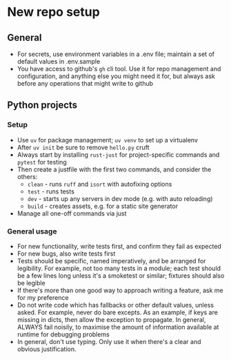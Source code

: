 # New repo setup

## General

* For secrets, use environment variables in a .env file; maintain a set of default values in .env.sample
* You have access to github's `gh` cli tool. Use it for repo management and configuration, and anything else you might need it for, but always ask before any operations that might write to github

## Python projects

### Setup

* Use `uv` for package management; `uv venv` to set up a virtualenv
* After `uv init` be sure to remove `hello.py` cruft
* Always start by installing `rust-just` for project-specific commands and `pytest` for testing
* Then create a justfile with the first two commands, and consider the others:
  * `clean` - runs `ruff` and `isort` with autofixing options
  * `test` - runs tests
  * `dev` - starts up any servers in dev mode (e.g. with auto reloading)
  * `build` - creates assets, e.g. for a static site generator
*  Manage all one-off commands via just
  
### General usage

* For new functionality, write tests first, and confirm they fail as expected
* For new bugs, also write tests first
* Tests should be specific, named imperatively, and be arranged for legibility. For example, not too many tests in a module; each test should be a few lines long unless it's a smoketest or similar; fixtures should also be legible
* If there's more than one good way to approach writing a feature, ask me for my preference
* Do not write code which has fallbacks or other default values, unless asked. For example, never do bare excepts. As an example, if keys are missing in dicts, then allow the exception to propagate. In general, ALWAYS fail noisily, to maximise the amount of information available at runtime for debugging problems
* In general, don't use typing. Only use it when there's a clear and obvious justification.
